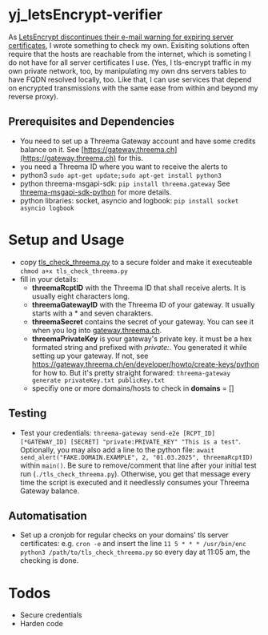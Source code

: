 # yj_letsEncrypt-verifier
As [LetsEncrypt discontinues their e-mail warning for expiring server certificates](https://letsencrypt.org/2025/01/22/ending-expiration-emails/), I wrote something to check my own. Exisiting solutions often require that the hosts are reachable from the internet, which is someting I do not have for all server certificates I use. 
(Yes, I tls-encrypt traffic in my own private network, too, by manipulating my own dns servers tables to have FQDN resolved locally, too. Like that, I can use services that depend on encrypted transmissions with the same ease from within and beyond my reverse proxy).

## Prerequisites and Dependencies
- You need to set up a Threema Gateway account and have some credits balance on it. 
  See [https://gateway.threema.ch](https://gateway.threema.ch) for this. 
- you need a Threema ID where you want to receive the alerts to
- python3 `sudo apt-get update;sudo apt-get install python3`
- python threema-msgapi-sdk: `pip install threema.gateway`
  See [threema-msgapi-sdk-python](https://github.com/threema-ch/threema-msgapi-sdk-python/) for more details.
- python libraries: socket, asyncio and logbook: `pip install socket asyncio logbook`
# Setup and Usage
- copy [tls_check_threema.py](https://github.com/yjeanrenaud/yj_letsEncrypt-verifier/blob/main/tls_check_threema.py) to a secure folder and make it executeable `chmod a+x tls_check_threema.py`
- fill in your details:
  - **threemaRcptID** with the Threema ID that shall receive alerts. It is usually eight characters long.
  - **threemaGatewayID** with the Threema ID of your gateway. It usually starts with a * and seven charakters.
  - **threemaSecret** contains the secret of your gateway. You can see it when you log into [gateway.threema.ch](https://gateway.threema.ch).
  - **threemaPrivateKey** is your gateway's private key. it must be a hex formated string and prefixed with *private:*.
    You generated it while setting up your gateway. If not, see [https://gateway.threema.ch/en/developer/howto/create-keys/python ](https://gateway.threema.ch/en/developer/howto/create-keys/python) for how to. But it's pretty straight forwared: `threema-gateway generate privateKey.txt publicKey.txt`
  - specifiy one or more domains/hosts to check in **domains** = []
## Testing
- Test your credentials:
    `threema-gateway send-e2e [RCPT_ID] [*GATEWAY_ID] [SECRET] "private:PRIVATE_KEY" "This is a test"`.
     Optionally, you may also add a line to the python file: `await send_alert("FAKE.DOMAIN.EXAMPLE", 2, "01.03.2025", threemaRcptID)` within `main()`. Be sure to remove/comment that line after your initial test run (`./tls_check_threema.py`). Otherwise, you get that message every time the script is executed and it needlessly consumes your Threema Gateway balance.
## Automatisation
- Set up a cronjob for regular checks on your domains' tls server certificates:
  e.g. `cron -e` and insert the line `11 5 * * * /usr/bin/enc python3 /path/to/tls_check_threema.py` so every day at 11:05 am, the checking is done.

# Todos
- Secure credentials
- Harden code
